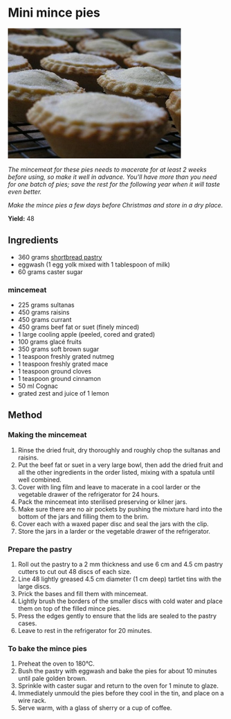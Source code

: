 # Mini mince pies

![Name](resources/mince-pies.jpg)

*The mincemeat for these pies needs to macerate for at least 2 weeks before using, so make it well in advance. You'll have more than you need for one batch of pies; save the rest for the following year when it will taste even better.*

*Make the mince pies a few days before Christmas and store in a dry place.*

**Yield:** 48

## Ingredients
- 360 grams [shortbread pastry](../../baking/pastry/shortbread-dough.md) 
- eggwash (1 egg yolk mixed with 1 tablespoon of milk)
- 60 grams caster sugar

### mincemeat
- 225 grams sultanas
- 450 grams raisins
- 450 grams currant
- 450 grams beef fat or suet (finely minced)
- 1 large cooling apple (peeled, cored and grated)
- 100 grams glacé fruits
- 350 grams soft brown sugar
- 1 teaspoon freshly grated nutmeg
- 1 teaspoon freshly grated mace
- 1 teaspoon ground cloves
- 1 teaspoon ground cinnamon
- 50 ml Cognac
- grated zest and juice of 1 lemon

## Method
### Making the mincemeat
1. Rinse the dried fruit, dry thoroughly and roughly chop the sultanas and raisins.
1. Put the beef fat or suet in a very large bowl, then add the dried fruit and all the other ingredients in the order listed, mixing with a spatula until well combined.
1. Cover with ling film and leave to macerate in a cool larder or the vegetable drawer of the refrigerator for 24 hours.
1. Pack the mincemeat into sterilised preserving or kilner jars.
1. Make sure there are no air pockets by pushing the mixture hard into the bottom of the jars and filling them to the brim.
1. Cover each with a waxed paper disc and seal the jars with the clip.
1. Store the jars in a larder or the vegetable drawer of the refrigerator.

### Prepare the pastry
1. Roll out the pastry to a 2 mm thickness and use 6 cm and 4.5 cm pastry cutters to cut out 48 discs of each size.
1. Line 48 lightly greased 4.5 cm diameter (1 cm deep) tartlet tins with the large discs.
1. Prick the bases and fill them with mincemeat.
1. Lightly brush the borders of the smaller discs with cold water and place them on top of the filled mince pies.
1. Press the edges gently to ensure that the lids are sealed to the pastry cases.
1. Leave to rest in the refrigerator for 20 minutes.

### To bake the mince pies
1. Preheat the oven to 180°C.
1. Bush the pastry with eggwash and bake the pies for about 10 minutes until pale golden brown.
1. Sprinkle with caster sugar and return to the oven for 1 minute to glaze.
1. Immediately unmould the pies before they cool in the tin, and place on a wire rack.
1. Serve warm, with a glass of sherry or a cup of coffee.